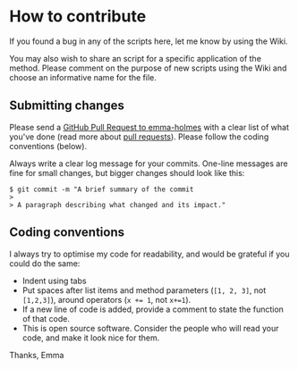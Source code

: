 # How to contribute

If you found a bug in any of the scripts here, let me know by using the Wiki.

You may also wish to share an script for a specific application of the method. Please comment on the purpose of new scripts using the Wiki and choose an informative name for the file.

## Submitting changes

Please send a [GitHub Pull Request to emma-holmes](https://github.com/emma-holmes/Source-Dissimilarity-Index/new/master) with a clear list of what you've done (read more about [pull requests](https://help.github.com/articles/about-pull-requests/)). Please follow the coding conventions (below).

Always write a clear log message for your commits. One-line messages are fine for small changes, but bigger changes should look like this:

    $ git commit -m "A brief summary of the commit
    > 
    > A paragraph describing what changed and its impact."

## Coding conventions

I always try to optimise my code for readability, and would be grateful if you could do the same:

  * Indent using tabs
  * Put spaces after list items and method parameters (`[1, 2, 3]`, not `[1,2,3]`), around operators (`x += 1`, not `x+=1`).
  * If a new line of code is added, provide a comment to state the function of that code.
  * This is open source software. Consider the people who will read your code, and make it look nice for them.

Thanks,
Emma
